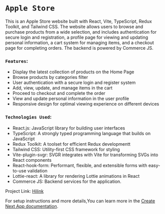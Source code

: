 # `Apple Store`

This is an Apple Store website built with React, Vite, TypeScript, Redux Toolkit, and Tailwind CSS. The website allows users to browse and purchase products from a wide selection, and includes authentication for secure login and registration, a profile page for viewing and updating personal information, a cart system for managing items, and a checkout page for completing orders. The backend is powered by Commerce JS.

### `Features`:
- Display the latest collection of products on the Home Page
- Browse products by categories filter
- User authentication with a secure login and register system
- Add, view, update, and manage items in the cart
- Proceed to checkout and complete the order
- View and update personal information in the user profile
- Responsive design for optimal viewing experience on different devices

### `Technologies Used`: 
- React.js: JavaScript library for building user interfaces
- TypeScript: A strongly typed programming language that builds on JavaScript
- Redux Toolkit: A toolset for efficient Redux developmentt
- Tailwind CSS: Utility-first CSS framework for styling
- Vite-plugin-svgr:  SVGR integrates with Vite for transforming SVGs into React components
- React-hook-form: Performant, flexible, and extensible forms with easy-to-use validation
- Lottie-react: A library for rendering Lottie animations in React
- Commerce JS: Backend services for the application.

Project Link: [Hilink](https://abdulmalek44.github.io/Hilink)

For setup instructions and more details,You can learn more in the [Create Next App documentation](https://nextjs.org/docs/pages/api-reference/create-next-app).


